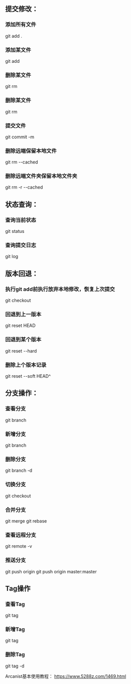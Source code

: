 ## 提交修改：
### 添加所有文件
git add .
### 添加某文件
git add <filename> 
### 删除某文件
git rm <filename> 
### 删除某文件
git rm <filename>
### 提交文件
git commit -m <message>
### 删除远端保留本地文件
git rm --cached <filename>
### 删除远端文件夹保留本地文件夹
git rm -r --cached <filepath>
## 状态查询：
### 查询当前状态
git status
### 查询提交日志
git log

## 版本回退：
### 执行git add前执行放弃本地修改，恢复上次提交
git checkout <filename>
### 回退到上一版本
git reset HEAD <filename>
### 回退到某个版本
git reset --hard <revision number>
### 删除上个版本记录
git reset --soft HEAD^


## 分支操作：
### 查看分支
git branch
### 新增分支
git branch <branchname>
### 删除分支
git branch -d <branchname>
### 切换分支
git checkout <branchname>
### 合并分支
git merge <branchname>
git rebase <branchname>
### 查看远程分支
git remote -v
### 推送分支
git push origin <branchname>
git push origin master:master

## Tag操作
### 查看Tag
git tag
### 新增Tag
git tag <tagname> 
### 删除Tag
git tag -d <tagname>
  
Arcanist基本使用教程：
https://www.5288z.com/1469.html
